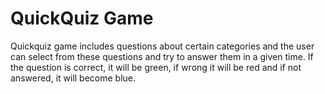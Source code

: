 # QuickQuiz Game

Quickquiz game includes questions about certain categories and the user can select from these questions and try to answer them in a given time. If the question is correct, it will be green, if wrong it will be red and if not answered, it will become blue.

